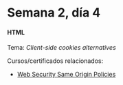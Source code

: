 # Semana 2, día 4

#### HTML

Tema: _Client-side cookies alternatives_

Cursos/certificados relacionados:

- [Web Security Same Origin Policies](CertificadoDeFinalizacion_WebSecuritySameOriginPolicies.pdf)
